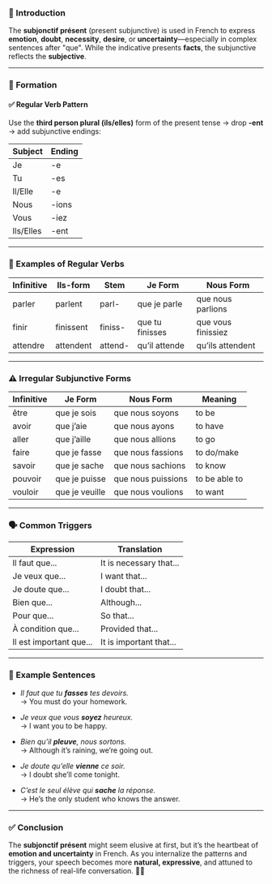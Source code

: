 
### 🎯 Introduction

The **subjonctif présent** (present subjunctive) is used in French to express **emotion**, **doubt**, **necessity**, **desire**, or **uncertainty**—especially in complex sentences after "que". While the indicative presents **facts**, the subjunctive reflects the **subjective**.

---

### 🔧 Formation

#### ✅ Regular Verb Pattern

Use the **third person plural (ils/elles)** form of the present tense → drop **-ent** → add subjunctive endings:

|Subject|Ending|
|---|---|
|Je|-e|
|Tu|-es|
|Il/Elle|-e|
|Nous|-ions|
|Vous|-iez|
|Ils/Elles|-ent|

---

### 📘 Examples of Regular Verbs

| Infinitive | Ils-form  | Stem    | Je Form         | Nous Form          |
| ---------- | --------- | ------- | --------------- | ------------------ |
| parler     | parlent   | parl-   | que je parle    | que nous parlions  |
| finir      | finissent | finiss- | que tu finisses | que vous finissiez |
| attendre   | attendent | attend- | qu’il attende   | qu’ils attendent   |

---

### ⚠️ Irregular Subjunctive Forms

|Infinitive|Je Form|Nous Form|Meaning|
|---|---|---|---|
|être|que je sois|que nous soyons|to be|
|avoir|que j’aie|que nous ayons|to have|
|aller|que j’aille|que nous allions|to go|
|faire|que je fasse|que nous fassions|to do/make|
|savoir|que je sache|que nous sachions|to know|
|pouvoir|que je puisse|que nous puissions|to be able to|
|vouloir|que je veuille|que nous voulions|to want|

---

### 🗣️ Common Triggers

|**Expression**|**Translation**|
|---|---|
|Il faut que...|It is necessary that...|
|Je veux que...|I want that...|
|Je doute que...|I doubt that...|
|Bien que...|Although...|
|Pour que...|So that...|
|À condition que...|Provided that...|
|Il est important que...|It is important that...|

---

### 🧳 Example Sentences

- _Il faut que tu **fasses** tes devoirs._  
    → You must do your homework.
    
- _Je veux que vous **soyez** heureux._  
    → I want you to be happy.
    
- _Bien qu’il **pleuve**, nous sortons._  
    → Although it’s raining, we’re going out.
    
- _Je doute qu’elle **vienne** ce soir._  
    → I doubt she’ll come tonight.
    
- _C’est le seul élève qui **sache** la réponse._  
    → He’s the only student who knows the answer.
    

---

### ✅ Conclusion

The **subjonctif présent** might seem elusive at first, but it’s the heartbeat of **emotion and uncertainty** in French. As you internalize the patterns and triggers, your speech becomes more **natural, expressive**, and attuned to the richness of real-life conversation. 💭💬